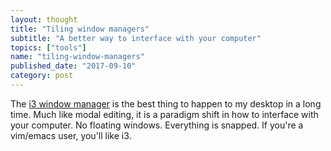 ```yaml
---
layout: thought
title: "Tiling window managers"
subtitle: "A better way to interface with your computer"
topics: ["tools"]
name: "tiling-window-managers"
published_date: "2017-09-10"
category: post
---
```


The [i3 window manager][i3wm] is the best thing to happen to my desktop in a
long time. Much like modal editing, it is a paradigm shift in how to interface
with your computer. No floating windows. Everything is snapped. If you're a
vim/emacs user, you'll like i3.

[i3wm]: https://i3wm.org/
